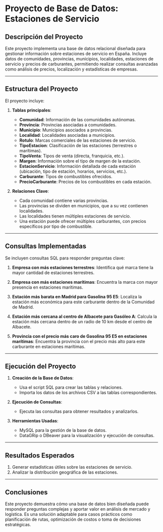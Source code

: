 # Proyecto de Base de Datos: Estaciones de Servicio

## Descripción del Proyecto
Este proyecto implementa una base de datos relacional diseñada para gestionar información sobre estaciones de servicio en España. 
Incluye datos de comunidades, provincias, municipios, localidades, estaciones de servicio y precios de carburantes, permitiendo realizar 
consultas avanzadas como análisis de precios, localización y estadísticas de empresas.


---

## Estructura del Proyecto
El proyecto incluye:

1. **Tablas principales**:
    - **Comunidad**: Información de las comunidades autónomas.
    - **Provincia**: Provincias asociadas a comunidades.
    - **Municipio**: Municipios asociados a provincias.
    - **Localidad**: Localidades asociadas a municipios.
    - **Rotulo**: Marcas comerciales de las estaciones de servicio.
    - **TipoEstacion**: Clasificación de las estaciones (terrestres o marítimas).
    - **TipoVenta**: Tipos de venta (directa, franquicia, etc.).
    - **Margen**: Información sobre el tipo de margen de la estación.
    - **EstacionServicio**: Información detallada de cada estación (ubicación, tipo de estación, horarios, servicios, etc.).
    - **Carburante**: Tipos de combustibles ofrecidos.
    - **PrecioCarburante**: Precios de los combustibles en cada estación.

2. **Relaciones Clave**:
    - Cada comunidad contiene varias provincias.
    - Las provincias se dividen en municipios, que a su vez contienen localidades.
    - Las localidades tienen múltiples estaciones de servicio.
    - Una estación puede ofrecer múltiples carburantes, con precios específicos por tipo de combustible.

---

## Consultas Implementadas
Se incluyen consultas SQL para responder preguntas clave:

1. **Empresa con más estaciones terrestres**:
    Identifica qué marca tiene la mayor cantidad de estaciones terrestres.

2. **Empresa con más estaciones marítimas**:
    Encuentra la marca con mayor presencia en estaciones marítimas.

3. **Estación más barata en Madrid para Gasolina 95 E5**:
    Localiza la estación más económica para este carburante dentro de la Comunidad de Madrid.

4. **Estación más cercana al centro de Albacete para Gasóleo A**:
    Calcula la estación más cercana dentro de un radio de 10 km desde el centro de Albacete.

5. **Provincia con el precio más caro de Gasolina 95 E5 en estaciones marítimas**:
    Encuentra la provincia con el precio más alto para este carburante en estaciones marítimas.

---

## Ejecución del Proyecto
1. **Creación de la Base de Datos**:
    - Usa el script SQL para crear las tablas y relaciones.
    - Importa los datos de los archivos CSV a las tablas correspondientes.

2. **Ejecución de Consultas**:
    - Ejecuta las consultas para obtener resultados y analizarlos.

3. **Herramientas Usadas**:
    - MySQL para la gestión de la base de datos.
    - DataGRip o DBeaver para la visualización y ejecución de consultas.

---

## Resultados Esperados
1. Generar estadísticas útiles sobre las estaciones de servicio.
2. Analizar la distribución geográfica de las estaciones.

---

## Conclusiones
Este proyecto demuestra cómo una base de datos bien diseñada puede responder preguntas complejas y aportar valor en análisis de mercado y logística.
Es una solución adaptable para casos prácticos como planificación de rutas, optimización de costos o toma de decisiones estratégicas.
